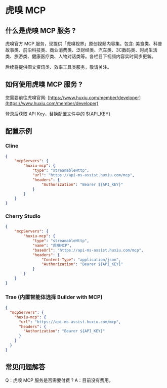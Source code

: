 # 虎嗅 MCP

## 什么是虎嗅 MCP 服务 ?
虎嗅官方 MCP 服务，现提供「虎嗅视界」原创视频内容集。包含: 美食类、科普故事类、前沿科技类、商业消费类、泛财经类、汽车类、3C数码类、时尚生活类、旅游类、健康医疗类、人物对话类等。各栏目下视频内容实时同步更新。

后续将提供图文资讯类、效率工具类服务，敬请关注。

## 如何使用虎嗅 MCP 服务 ?
您需要前往虎嗅官网:  [https://www.huxiu.com/member/developer](https://www.huxiu.com/member/developer)

登录后获取 API Key，替换配置文件中的 ${API_KEY}

## 配置示例
### Cline
```json
{
    "mcpServers": {
        "huxiu-mcp": {
            "type": "streamableHttp",
            "url": "https://api-ms-assist.huxiu.com/mcp",
            "headers": {
                "Authorization": "Bearer ${API_KEY}"
            }
        }
    }
}
```

### Cherry Studio
```json
{
    "mcpServers": {
        "huxiu-mcp": {
            "type": "streamableHttp",
            "name": "虎嗅MCP",
            "baseUrl": "https://api-ms-assist.huxiu.com/mcp",
            "headers": {
                "Content-Type": "application/json",
                "Authorization": "Bearer ${API_KEY}"
            }
        }
    }
}
```

### Trae (内置智能体选择 Builder with MCP)
```json
{
  "mcpServers": {
    "huxiu-mcp": {
      "url": "https://api-ms-assist.huxiu.com/mcp",
      "headers": {
        "Authorization": "Bearer ${API_KEY}"
      }
    }
  }
}
```


## 常见问题解答
Q：虎嗅 MCP 服务是否需要付费 ?
A：目前没有费用。

